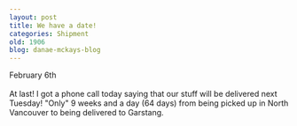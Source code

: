 ```yaml
---
layout: post
title: We have a date!
categories: Shipment
old: 1906
blog: danae-mckays-blog
---
```

February 6th<br /><br />At last! I got a phone call today saying that our stuff will be delivered next Tuesday! &quot;Only&quot; 9 weeks and a day (64 days) from being picked up in North Vancouver to being delivered to Garstang.